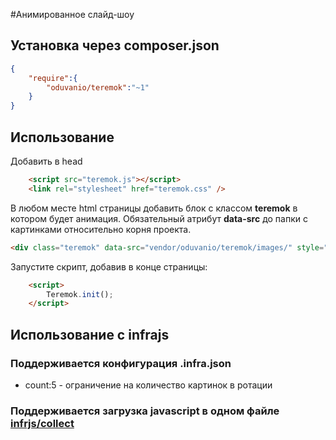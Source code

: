 #Анимированное слайд-шоу

## Установка через composer.json

```json
{
	"require":{
		"oduvanio/teremok":"~1"
	}
}

```

## Использование
Добавить в head
```html
	<script src="teremok.js"></script>
	<link rel="stylesheet" href="teremok.css" />
```
В любом месте html страницы добавить блок с классом **teremok** в котором будет анимация. Обязательный атрибут **data-src** до папки с картинками относительно корня проекта.
```html
<div class="teremok" data-src="vendor/oduvanio/teremok/images/" style="height:400px"></div>
```

Запустите скрипт, добавив в конце страницы:
```html
	<script>
		Teremok.init();
	</script>
```

## Использование с infrajs

### Поддерживается конфигурация .infra.json
 - count:5 - ограничение на количество картинок в ротации

### Поддерживается загрузка javascript в одном файле [infrjs/collect](http://github.com/infrajs/collect)
